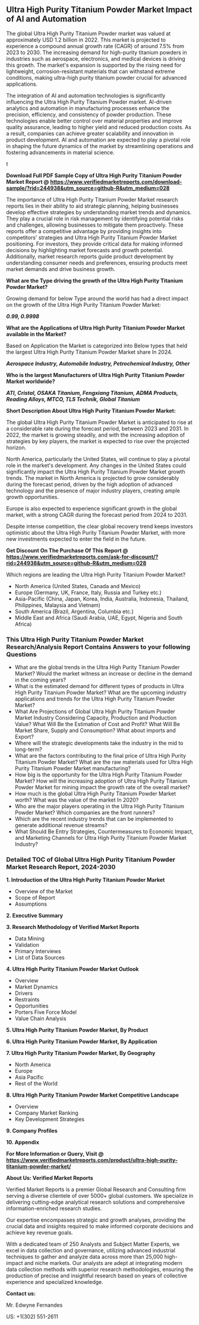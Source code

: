 <h2>Ultra High Purity Titanium Powder Market Impact of AI and Automation</h2><p>The global Ultra High Purity Titanium Powder market was valued at approximately USD 1.2 billion in 2022. This market is projected to experience a compound annual growth rate (CAGR) of around 7.5% from 2023 to 2030. The increasing demand for high-purity titanium powders in industries such as aerospace, electronics, and medical devices is driving this growth. The market's expansion is supported by the rising need for lightweight, corrosion-resistant materials that can withstand extreme conditions, making ultra-high purity titanium powder crucial for advanced applications.</p><p>The integration of AI and automation technologies is significantly influencing the Ultra High Purity Titanium Powder market. AI-driven analytics and automation in manufacturing processes enhance the precision, efficiency, and consistency of powder production. These technologies enable better control over material properties and improve quality assurance, leading to higher yield and reduced production costs. As a result, companies can achieve greater scalability and innovation in product development. AI and automation are expected to play a pivotal role in shaping the future dynamics of the market by streamlining operations and fostering advancements in material science.</p>t</p><p id="" class=""><strong>Download Full PDF Sample Copy of Ultra High Purity Titanium Powder Market Report @ <a href="https://www.verifiedmarketreports.com/download-sample/?rid=244938&utm_source=github-R&utm_medium=028" target="_blank">https://www.verifiedmarketreports.com/download-sample/?rid=244938&utm_source=github-R&utm_medium=028</a></strong></p><p>The importance of&nbsp;Ultra High Purity Titanium Powder Market research reports lies in their ability to aid strategic planning, helping businesses develop effective strategies by understanding market trends and dynamics. They play a crucial role in risk management by identifying potential risks and challenges, allowing businesses to mitigate them proactively. These reports offer a competitive advantage by providing insights into competitors' strategies and Ultra High Purity Titanium Powder Market positioning. For investors, they provide critical data for making informed decisions by highlighting market forecasts and growth potential. Additionally, market research reports guide product development by understanding consumer needs and preferences, ensuring products meet market demands and drive business growth.</p><p><strong>What are the&nbsp;Type driving the growth of the Ultra High Purity Titanium Powder Market?</strong></p><p id="" class="">Growing demand for below Type around the world has had a direct impact on the growth of the Ultra High Purity Titanium Powder Market:</p><em><strong>0.99, 0.9998</strong></em></p><strong>What are the&nbsp;Applications&nbsp;of Ultra High Purity Titanium Powder Market available in the Market?</strong></p><p id="" class="">Based on Application the Market is categorized into Below types that held the largest Ultra High Purity Titanium Powder Market share In 2024.</p><em><strong>Aerospace Industry, Automobile Industry, Petrochemical Industry, Other</strong></em></p><strong>Who is the largest Manufacturers of Ultra High Purity Titanium Powder Market worldwide?</strong></p><p><em><strong>ATI, Cristal, OSAKA Titanium, Fengxiang Titanium, ADMA Products, Reading Alloys, MTCO, TLS Technik, Global Titanium</strong></em></p><p id="" class=""><strong>Short Description About Ultra High Purity Titanium Powder Market:</strong></p><p>The global Ultra High Purity Titanium Powder Market is anticipated to rise at a considerable rate during the forecast period, between 2023 and 2031. In 2022, the market is growing steadily, and with the increasing adoption of strategies by key players, the market is expected to rise over the projected horizon.</p><p>North America, particularly the United States, will continue to play a pivotal role in the market's development. Any changes in the United States could significantly impact the Ultra High Purity Titanium Powder Market growth trends. The market in North America is projected to grow considerably during the forecast period, driven by the high adoption of advanced technology and the presence of major industry players, creating ample growth opportunities.</p><p>Europe is also expected to experience significant growth in the global market, with a strong CAGR during the forecast period from 2024 to 2031.</p><p>Despite intense competition, the clear global recovery trend keeps investors optimistic about the Ultra High Purity Titanium Powder Market, with more new investments expected to enter the field in the future.</p><p id="" class=""><strong>Get Discount On The Purchase Of This Report @ <a href="https://www.verifiedmarketreports.com/ask-for-discount/?rid=244938&utm_source=github-R&utm_medium=028" target="_blank">https://www.verifiedmarketreports.com/ask-for-discount/?rid=244938&utm_source=github-R&utm_medium=028</a></strong></p>Which regions are leading the Ultra High Purity Titanium Powder Market?</p><ul><li>North America (United States, Canada and Mexico)</li><li>Europe (Germany, UK, France, Italy, Russia and Turkey etc.)</li><li>Asia-Pacific (China, Japan, Korea, India, Australia, Indonesia, Thailand, Philippines, Malaysia and Vietnam)</li><li>South America (Brazil, Argentina, Columbia etc.)</li><li>Middle East and Africa (Saudi Arabia, UAE, Egypt, Nigeria and South Africa)</li></ul><h3 id="" class="">This Ultra High Purity Titanium Powder Market Research/Analysis Report Contains Answers to your following Questions</h3><ul><li>What are the global trends in the Ultra High Purity Titanium Powder Market? Would the market witness an increase or decline in the demand in the coming years?</li><li>What is the estimated demand for different types of products in Ultra High Purity Titanium Powder Market? What are the upcoming industry applications and trends for the Ultra High Purity Titanium Powder Market?</li><li>What Are Projections of Global Ultra High Purity Titanium Powder Market Industry Considering Capacity, Production and Production Value? What Will Be the Estimation of Cost and Profit? What Will Be Market Share, Supply and Consumption? What about imports and Export?</li><li>Where will the strategic developments take the industry in the mid to long-term?</li><li>What are the factors contributing to the final price of Ultra High Purity Titanium Powder Market? What are the raw materials used for Ultra High Purity Titanium Powder Market manufacturing?</li><li>How big is the opportunity for the Ultra High Purity Titanium Powder Market? How will the increasing adoption of Ultra High Purity Titanium Powder Market for mining impact the growth rate of the overall market?</li><li>How much is the global Ultra High Purity Titanium Powder Market worth? What was the value of the market In 2020?</li><li>Who are the major players operating in the Ultra High Purity Titanium Powder Market? Which companies are the front runners?</li><li>Which are the recent industry trends that can be implemented to generate additional revenue streams?</li><li>What Should Be Entry Strategies, Countermeasures to Economic Impact, and Marketing Channels for Ultra High Purity Titanium Powder Market Industry?</li></ul><h3 id="" class="">Detailed TOC of Global Ultra High Purity Titanium Powder Market Research Report, 2024-2030</h3><p id="" class=""><strong>1. Introduction of the Ultra High Purity Titanium Powder Market</strong></p><ul><li>Overview of the Market</li><li>Scope of Report</li><li>Assumptions</li></ul><p id="" class=""><strong>2. Executive Summary</strong></p><p id="" class=""><strong>3. Research Methodology of Verified Market Reports</strong></p><ul><li>Data Mining</li><li>Validation</li><li>Primary Interviews</li><li>List of Data Sources</li></ul><p id="" class=""><strong>4. Ultra High Purity Titanium Powder Market Outlook</strong></p><ul><li>Overview</li><li>Market Dynamics</li><li>Drivers</li><li>Restraints</li><li>Opportunities</li><li>Porters Five Force Model</li><li>Value Chain Analysis</li></ul><p id="" class=""><strong>5. Ultra High Purity Titanium Powder Market, By Product</strong></p><p id="" class=""><strong>6. Ultra High Purity Titanium Powder Market, By Application</strong></p><p id="" class=""><strong>7. Ultra High Purity Titanium Powder Market, By Geography</strong></p><ul><li>North America</li><li>Europe</li><li>Asia Pacific</li><li>Rest of the World</li></ul><p id="" class=""><strong>8. Ultra High Purity Titanium Powder Market Competitive Landscape</strong></p><ul><li>Overview</li><li>Company Market Ranking</li><li>Key Development Strategies</li></ul><p id="" class=""><strong>9. Company Profiles</strong></p><p id="" class=""><strong>10. Appendix</strong></p><p id="" class=""><strong>For More Information or Query, Visit @ <a href="https://www.verifiedmarketreports.com/product/ultra-high-purity-titanium-powder-market/" target="_blank">https://www.verifiedmarketreports.com/product/ultra-high-purity-titanium-powder-market/</a></strong></p><p id="" class=""><strong>About Us: Verified Market Reports</strong></p><p id="" class="">Verified Market Reports is a premier Global Research and Consulting firm serving a diverse clientele of over 5000+ global customers. We specialize in delivering cutting-edge analytical research solutions and comprehensive information-enriched research studies.</p><p id="" class="">Our expertise encompasses strategic and growth analyses, providing the crucial data and insights required to make informed corporate decisions and achieve key revenue goals.</p><p id="" class="">With a dedicated team of 250 Analysts and Subject Matter Experts, we excel in data collection and governance, utilizing advanced industrial techniques to gather and analyze data across more than 25,000 high-impact and niche markets. Our analysts are adept at integrating modern data collection methods with superior research methodologies, ensuring the production of precise and insightful research based on years of collective experience and specialized knowledge.</p><p id="" class=""><strong>Contact us:</strong></p><p id="" class="">Mr. Edwyne Fernandes</p><p id="" class="">US: +1(302) 551-2611</p>